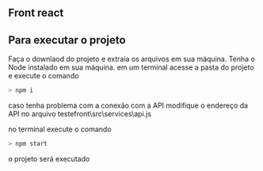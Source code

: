 ## Front react


## Para executar o projeto
Faça o downlaod do projeto e extraia os arquivos em sua máquina.
Tenha o Node instalado em sua máquina.
em um terminal acesse a pasta do projeto e execute o comando
```bash
> npm i
```
caso tenha problema com a conexão com a API modifique o endereço da API no arquivo testefront\src\services\api.js

no terminal execute o comando
```bash
> npm start
```

o projeto será executado